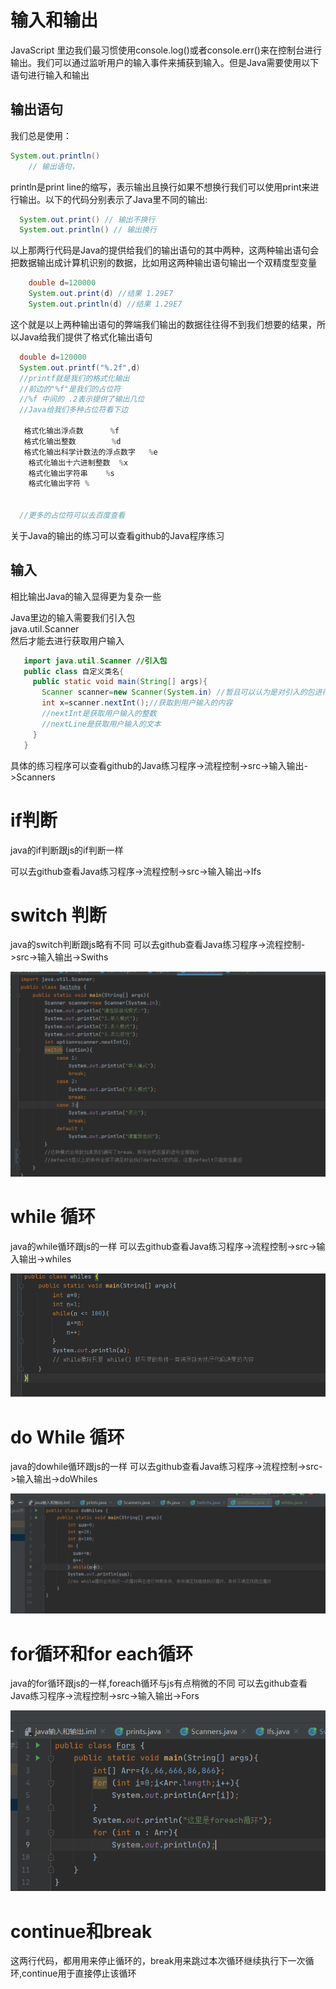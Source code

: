# 输入和输出
  
  JavaScript 里边我们最习惯使用console.log()或者console.err()来在控制台进行输出。我们可以通过监听用户的输入事件来捕获到输入。但是Java需要使用以下语句进行输入和输出
## 输出语句
   我们总是使用：
```Java
System.out.println()
    // 输出语句，
```
println是print line的缩写，表示输出且换行如果不想换行我们可以使用print来进行输出。以下的代码分别表示了Java里不同的输出:

```Java
  System.out.print() // 输出不换行
  System.out.println() // 输出换行

```
以上那两行代码是Java的提供给我们的输出语句的其中两种，这两种输出语句会把数据输出成计算机识别的数据，比如用这两种输出语句输出一个双精度型变量

```Java
    double d=120000
    System.out.print(d) //结果 1.29E7
    System.out.println(d) //结果 1.29E7
```
这个就是以上两种输出语句的弊端我们输出的数据往往得不到我们想要的结果，所以Java给我们提供了格式化输出语句
```Java
  double d=120000
  System.out.printf("%.2f",d)
  //printf就是我们的格式化输出
  //前边的"%f"是我们的占位符
  //%f 中间的 .2表示提供了输出几位
  //Java给我们多种占位符看下边

   格式化输出浮点数      %f
   格式化输出整数        %d 
   格式化输出科学计数法的浮点数字   %e
    格式化输出十六进制整数  %x
    格式化输出字符串    %s
    格式化输出字符 %


  //更多的占位符可以去百度查看
```
关于Java的输出的练习可以查看github的Java程序练习

## 输入
 相比输出Java的输入显得更为复杂一些 
  
  
  Java里边的输入需要我们引入包 <br/>
    java.util.Scanner
  <br/>
  然后才能去进行获取用户输入
```java
   import java.util.Scanner //引入包
   public class 自定义类名{
     public static void main(String[] args){
       Scanner scanner=new Scanner(System.in) //暂且可以认为是对引入的包进行实例化
       int x=scanner.nextInt();//获取到用户输入的内容
       //nextInt是获取用户输入的整数
       //nextLine是获取用户输入的文本
     }
   }
```
具体的练习程序可以查看github的Java练习程序->流程控制->src->输入输出->Scanners

# if判断

  java的if判断跟js的if判断一样

  可以去github查看Java练习程序->流程控制->src->输入输出->Ifs

# switch 判断
   java的switch判断跟js略有不同
   可以去github查看Java练习程序->流程控制->src->输入输出->Swiths

   <img src='./img/03.png' />

# while 循环
  java的while循环跟js的一样
   可以去github查看Java练习程序->流程控制->src->输入输出->whiles

<img src='./img/02.png' />

# do While 循环
  java的dowhile循环跟js的一样
  可以去github查看Java练习程序->流程控制->src->输入输出->doWhiles

<img src='./img/04.png' />

# for循环和for each循环
  java的for循环跟js的一样,foreach循环与js有点稍微的不同
  可以去github查看Java练习程序->流程控制->src->输入输出->Fors

  <img src='./img/05.png' />

# continue和break
  这两行代码，都用用来停止循环的，break用来跳过本次循环继续执行下一次循环,continue用于直接停止该循环